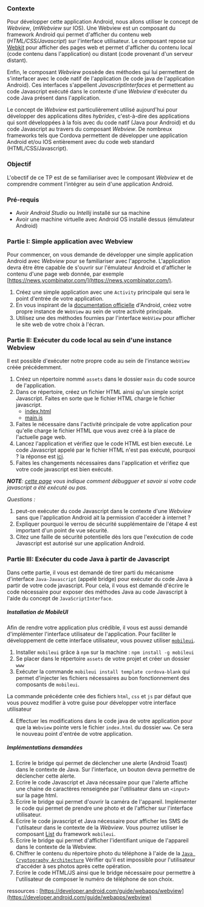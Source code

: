 <!--## Partie I - Développer une application hybride-->

### Contexte

Pour développer cette application Android, nous allons utiliser le concept de *Webview*, (*mWebview* sur IOS).
Une Webview est un composant du framework Android qui permet d'afficher du contenu web (*HTML/CSS/Javascript*) sur l'interface
utilisateur.
Le composant repose sur [Webkit](https://webkit.org/) pour afficher des pages web et permet d'afficher du contenu local
(code contenu dans l'application) ou distant (code provenant d'un serveur distant).

Enfin, le composant *Webview* possède des méthodes qui lui permettent de s'interfacer avec le code natif de l'application
(le code java de l'application Android). Ces interfaces s'appellent *JavascriptInterfaces* et permettent au code
Javascript exécuté dans le contexte d'une *Webview* d'exécuter du code Java présent dans l'application.

Le concept de *Webview* est particulièrement utilisé aujourd'hui pour développer des applications dites *hybrides*,
c'est-à-dire des applications qui sont développées à la fois avec du code natif (Java pour Android) et du code Javascript
au travers du composant *Webview*. De nombreux frameworks tels que Cordova permettent de développer une application
Android et/ou IOS entièrement avec du code web standard (HTML/CSS/Javascript).

### Objectif
L'obectif de ce TP est de se familiariser avec le composant *Webview* et de comprendre comment l'intégrer au sein 
d'une application Android.

### Pré-requis

- Avoir *Android Studio* ou *Intellij* installé sur sa machine 
- Avoir une machine virtuelle avec Android OS installé dessus (émulateur Android)

### Partie I: Simple application avec Webview

Pour commencer, on vous demande de développer une simple application Android avec *Webview* pour se familiariser
avec l'approche. 
L'application devra être être capable de s'ouvrir sur l'émulateur Android et d'afficher le contenu
d'une page web donnée, par exemple [https://news.ycombinator.com/](https://news.ycombinator.com/).

1. Créez une simple application avec une `Activity` principale qui sera le point d'entrée de votre application.
2. En vous inspirant de la [documentation officielle](https://developer.android.com/guide/webapps/webview) d'Android,
créez votre propre instance de `WebView` au sein de votre activité principale.
3. Utilisez une des méthodes fournies par l'interface `WebView` pour afficher le site web de votre choix à l'écran.

<!--***NOTE**: L'application doit avoir la permission d'accéder à internet pour pouvoir récupérer et afficher le contenu de la page web.*-->

### Partie II: Exécuter du code local au sein d'une instance Webview

Il est possible d'exécuter notre propre code au sein de l'instance `WebView` créée
précédemment.

1. Créez un répertoire nommé `assets` dans le dossier `main` du code source de l'application.
2. Dans ce répertoire, créez un fichier HTML ainsi qu'un simple script Javascript. Faites en sorte
que le fichier HTML charge le fichier javascript. 
	- [index.html](index.html) 
	- [main.js](main.js)
3. Faites le nécessaire dans l'activité principale de votre application pour qu'elle charge le fichier HTML que vous
avez créé à la place de l'actuelle page web.
4. Lancez l'application et vérifiez que le code HTML est bien executé. Le code Javascript appelé par le fichier HTML n'est
pas exécuté, pourquoi ? la réponse est [ici](https://developer.android.com/guide/webapps/webview).
5. Faites les changements nécessaires dans l'application et vérifiez que votre code javascript est bien exécuté.

***NOTE**: [cette page](https://developer.android.com/guide/webapps/debugging) vous indique comment débugguer et savoir si votre code javascript a été exécuté ou pas.*

*Questions :*

1. peut-on exécuter du code Javascript dans le contexte d'une *Webview* sans que l'application Android ait la permission
d'accéder à internet ?
2. Expliquer pourquoi le verrou de sécurité supplémentaire de l'étape 4 est important d'un point de vue sécurité.
3. Citez une faille de sécurité potentielle dès lors que l'exécution de code Javascript est autorisé sur une application Android.

### Partie III: Exécuter du code Java à partir de Javascript

Dans cette partie, il vous est demandé de tirer parti du mécanisme d'interface `Java-Javascript` (appelé bridge) pour exécuter
du code Java à partir de votre code javascript.
Pour cela, il vous est demandé d'écrire le code nécessaire pour exposer des méthodes Java au code Javascript à l'aide 
du concept de `JavaScriptInterface`.

##### Installation de MobileUI
Afin de rendre votre application plus crédible, il vous est aussi demandé d'implémenter l'interface utilisateur de l'application.
Pour faciliter le développement de cette interface utilisateur, vous pouvez utiliser [`mobileui`](https://mobileui.github.io/).

1. Installer `mobileui` grâce à `npm` sur la machine : `npm install -g mobileui`
2. Se placer dans le répertoire `assets` de votre projet et créer un dossier `www`
3. Exécuter la commande `mobileui install template cordova-blank` qui permet d'injecter les fichiers nécessaires au 
bon fonctionnement des composants de `mobileui`.

La commande précédente crée des fichiers `html`, `css` et `js` par défaut que vous pouvez modifier à votre guise pour
développer votre interface utilisateur

4. Effectuer les modifications dans le code java de votre application pour que la `Webview` pointe vers le fichier 
`index.html` du dossier `www`. Ce sera le nouveau point d'entrée de votre application.

##### Implémentations demandées

1. Ecrire le bridge qui permet de déclencher une alerte (Android Toast) dans le contexte de Java. Sur l'interface, 
un bouton devra permettre de déclencher cette alerte.
2. Ecrire le code Javascript et Java nécessaire pour que l'alerte affiche une chaine de caractères renseignée par 
l'utilisateur dans un `<input>` sur la page html.
3. Ecrire le bridge qui permet d'ouvrir la caméra de l'appareil. Implémenter le code qui permet de prendre une photo 
et de l'afficher sur l'interface utilisateur.
4. Ecrire le code javascript et Java nécessaire pour afficher les SMS de l'utilsateur dans le contexte de la *Webview*.
Vous pourrez utiliser le composant [List](https://mobileui.github.io/#list) du framework `mobileui`.
5. Ecrire le bridge qui permet d'afficher l'identifiant unique de l'appareil dans le contexte de la Webview.
6. Chiffrer le contenu du répertoire photo du téléphone à l'aide de la [`Java Cryptography Architecture`](https://docs.oracle.com/javase/8/docs/technotes/guides/security/crypto/CryptoSpec.html)
Vérifier qu'il est impossible pour l'utilisateur d'accéder à ses photos après cette opération.
7. Ecrire le code HTML/JS ainsi que le bridge nécessaire pour permettre à l'utilisateur de composer le numéro de 
téléphone de son choix.

ressources : [https://developer.android.com/guide/webapps/webview](https://developer.android.com/guide/webapps/webview)
